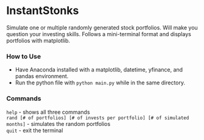 # InstantStonks
Simulate one or multiple randomly generated stock portfolios. Will make you question your investing skills. Follows a mini-terminal format and displays portfolios with matplotlib.

### How to Use
- Have Anaconda installed with a matplotlib, datetime, yfinance, and pandas environment.
- Run the python file with `python main.py` while in the same directory.

### Commands
`help` - shows all three commands<br>
`rand [# of portfolios] [# of invests per portfolio] [# of simulated months]` - simulates the random portfolios<br>
`quit` - exit the terminal
